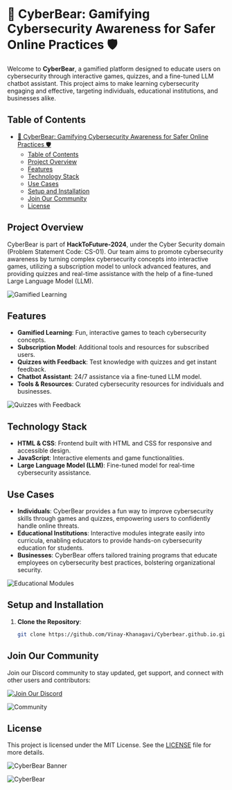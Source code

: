 # 🐻 CyberBear: Gamifying Cybersecurity Awareness for Safer Online Practices 🛡️

Welcome to **CyberBear**, a gamified platform designed to educate users on cybersecurity through interactive games, quizzes, and a fine-tuned LLM chatbot assistant. This project aims to make learning cybersecurity engaging and effective, targeting individuals, educational institutions, and businesses alike.

## Table of Contents
- [🐻 CyberBear: Gamifying Cybersecurity Awareness for Safer Online Practices 🛡️](#-cyberbear-gamifying-cybersecurity-awareness-for-safer-online-practices-️)
  - [Table of Contents](#table-of-contents)
  - [Project Overview](#project-overview)
  - [Features](#features)
  - [Technology Stack](#technology-stack)
  - [Use Cases](#use-cases)
  - [Setup and Installation](#setup-and-installation)
  - [Join Our Community](#join-our-community)
  - [License](#license)

## Project Overview
CyberBear is part of **HackToFuture-2024**, under the Cyber Security domain (Problem Statement Code: CS-01). Our team aims to promote cybersecurity awareness by turning complex cybersecurity concepts into interactive games, utilizing a subscription model to unlock advanced features, and providing quizzes and real-time assistance with the help of a fine-tuned Large Language Model (LLM).

![Gamified Learning](https://i.pinimg.com/originals/8b/fd/01/8bfd01c18be1b5059bc0d7770d9dabf1.gif)

## Features
- **Gamified Learning**: Fun, interactive games to teach cybersecurity concepts.
- **Subscription Model**: Additional tools and resources for subscribed users.
- **Quizzes with Feedback**: Test knowledge with quizzes and get instant feedback.
- **Chatbot Assistant**: 24/7 assistance via a fine-tuned LLM model.
- **Tools & Resources**: Curated cybersecurity resources for individuals and businesses.

![Quizzes with Feedback](https://kepsure.com/wp-content/uploads/2022/05/alarm-gif.gif)

## Technology Stack
- **HTML & CSS**: Frontend built with HTML and CSS for responsive and accessible design.
- **JavaScript**: Interactive elements and game functionalities.
- **Large Language Model (LLM)**: Fine-tuned model for real-time cybersecurity assistance.

## Use Cases
- **Individuals**: CyberBear provides a fun way to improve cybersecurity skills through games and quizzes, empowering users to confidently handle online threats.
- **Educational Institutions**: Interactive modules integrate easily into curricula, enabling educators to provide hands-on cybersecurity education for students.
- **Businesses**: CyberBear offers tailored training programs that educate employees on cybersecurity best practices, bolstering organizational security.

![Educational Modules](https://pahsu.ictrd.in/assets/images/courses/Cybersecurity_1.gif)


## Setup and Installation
1. **Clone the Repository**:
    ```bash
   git clone https://github.com/Vinay-Khanagavi/Cyberbear.github.io.git
    ```
## Join Our Community
Join our Discord community to stay updated, get support, and connect with other users and contributors:

[![Join Our Discord](https://img.shields.io/badge/Discord-Join%20Our%20Community-7289DA?style=for-the-badge&logo=discord)](https://discord.gg/ZA7VSKHb9r)

![Community](https://media.tenor.com/l-ltKxPNF-gAAAAM/wumpus-discord.gif)

## License
This project is licensed under the MIT License. See the [LICENSE](LICENSE) file for more details.

![CyberBear Banner](https://github.com/Vinay-Khanagavi/CyberFit.github.io/assets/116386393/20f86349-0d7c-4db1-a9bb-7c34d7b3f206)

![CyberBear](https://github.com/Vinay-Khanagavi/CyberFit.github.io/assets/116386393/9584ded5-4ea0-488d-9647-cb9528cc64ff)
